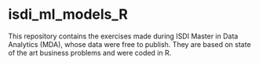 # isdi_ml_models_R

This repository contains the exercises made during ISDI Master in Data Analytics (MDA), whose data were free to publish. They are based on state of the art business problems and were coded in R.
